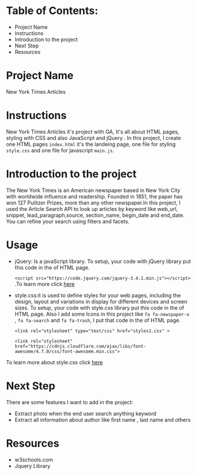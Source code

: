 
# Table of Contents:
- Project Name
- Instructions
- Introduction to the project
- Next Step
- Resources

# Project Name
New York Times Articles

# Instructions
New York Times Articles it's project with GA, It's all about HTML pages, styling with CSS and also JavaScript and jQuery . In this project, I create one HTML pages ``index.html`` it's the landeing page, one file for styling ``style.css`` and one file for javascript ``main.js``.

# Introduction to the project

The New York Times is an American newspaper based in New York City with worldwide influence and readership. Founded in 1851, the paper has won 127 Pulitzer Prizes, more than any other newspaper.In this project, I used the Article Search API to look up articles by keyword like web_url, snippet, lead_paragraph,source, section_name, begin_date and end_date. You can refine your search using filters and facets.

# Usage
- jQuery: Is a javaScript library. To setup, your code with jQuery library put this code in the <body> of HTML page.

  ``` <script src="https://code.jquery.com/jquery-3.4.1.min.js"></script> ```
.To learn more click [here](https://jquery.com/)

- style.css:it is used to define styles for your web pages, including the design, layout and variations in display for different devices and screen sizes. To setup, your code with style.css library put this code in the <head> of HTML page. Also I add some Icons in this project like ```fa fa-newspaper-o``` , ```fa fa-search``` and ```fa fa-trash```, I put that code in the <head> of HTML page.
  
    ```<link rel="stylesheet" type="text/css" href="styles1.css" >```
    
   ```<link rel="stylesheet" href="https://cdnjs.cloudflare.com/ajax/libs/font-awesome/4.7.0/css/font-awesome.min.css">```
     
 To learn more about style.css click [here](https://www.w3schools.com/css/css_intro.asp)
 
 # Next Step
There are some features I want to add in the project: 
- Extract photo when the end user search anything keyword 
- Extract all information about author like first name , last name and others
 
 # Resources
- w3schools.com
- Jquery Library 
 
 
